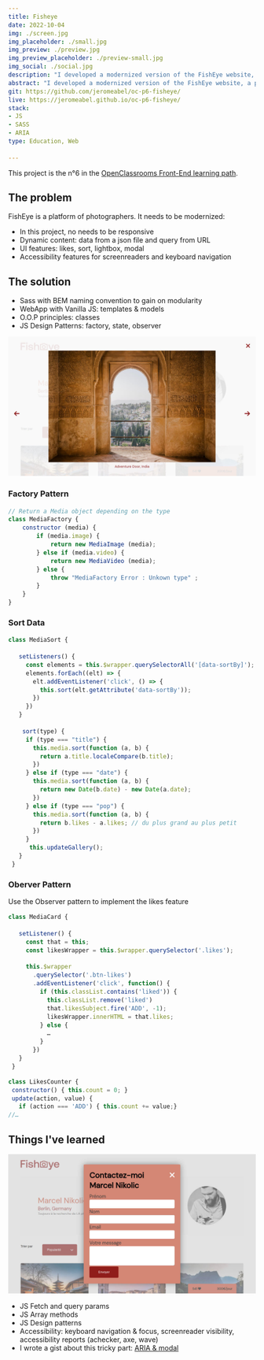 ```yaml
---
title: Fisheye
date: 2022-10-04
img: ./screen.jpg
img_placeholder: ./small.jpg
img_preview: ./preview.jpg
img_preview_placeholder: ./preview-small.jpg
img_social: ./social.jpg
description: "I developed a modernized version of the FishEye website, a photographers platform, using dynamic content with Javascript, design patterns, json, modal, gallery and sorting features. I also followed the accessibility guidelines to make it fully accessible: focus, keyboard navigation, ARIA."
abstract: "I developed a modernized version of the FishEye website, a photographers platform, using dynamic content with Javascript, design patterns, json, modal, gallery and sorting features. I also followed the accessibility guidelines to make it fully accessible: focus, keyboard navigation, ARIA."
git: https://github.com/jeromeabel/oc-p6-fisheye/
live: https://jeromeabel.github.io/oc-p6-fisheye/
stack: 
- JS
- SASS
- ARIA
type: Education, Web

---
```


This project is the n°6 in the [OpenClassrooms Front-End learning path](https://openclassrooms.com/fr/paths/516-developpeur-dapplication-javascript-react).

## The problem

FishEye is a platform of photographers. It needs to be modernized:

- In this project, no needs to be responsive
- Dynamic content: data from a json file and query from URL
- UI features: likes, sort, lightbox, modal
- Accessibility features for screenreaders and keyboard navigation

## The solution

- Sass with BEM naming convention to gain on modularity
- WebApp with Vanilla JS: templates & models
- O.O.P principles: classes
- JS Design Patterns: factory, state, observer

![Modal Slideshow](./slideshow.jpg)

### Factory Pattern

```js
// Return a Media object depending on the type
class MediaFactory {
    constructor (media) {
        if (media.image) {
            return new MediaImage (media);
        } else if (media.video) {
            return new MediaVideo (media);
        } else {
            throw "MediaFactory Error : Unkown type" ;
        }
    }
}
```

### Sort Data

```js
class MediaSort {

   setListeners() {
     const elements = this.$wrapper.querySelectorAll('[data-sortBy]');
     elements.forEach((elt) => {
       elt.addEventListener('click', () => {
         this.sort(elt.getAttribute('data-sortBy'));
       })
     })
   }

    sort(type) {
     if (type === "title") {
       this.media.sort(function (a, b) {
         return a.title.localeCompare(b.title);
       })
     } else if (type === "date") {
       this.media.sort(function (a, b) {
         return new Date(b.date) - new Date(a.date);
       })
     } else if (type === "pop") {
       this.media.sort(function (a, b) {
         return b.likes - a.likes; // du plus grand au plus petit
       })
     }
      this.updateGallery();
   }
 }
```

### Oberver Pattern

Use the Observer pattern to implement the likes feature

```js
class MediaCard {

   setListener() {
     const that = this;
     const likesWrapper = this.$wrapper.querySelector('.likes');
    
     this.$wrapper
       .querySelector('.btn-likes')
       .addEventListener('click', function() {
         if (this.classList.contains('liked')) {
           this.classList.remove('liked')
           that.likesSubject.fire('ADD', -1);
           likesWrapper.innerHTML = that.likes;
         } else {
           …
         }
       })
   }
 }
```

```js
class LikesCounter {
 constructor() { this.count = 0; }
 update(action, value) {
   if (action === 'ADD') { this.count += value;} 
//…
```

## Things I've learned

![Modal Contact Form](./contact.jpg)

- JS Fetch and query params
- JS Array methods
- JS Design patterns
- Accessibility: keyboard navigation & focus, screenreader visibility, accessibility reports (achecker, axe, wave)
- I wrote a gist about this tricky part: [ARIA & modal](https://gist.github.com/jeromeabel/941da71f8d0bacf191fc2b8a845b886b
)
